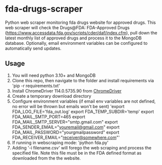 # fda-drugs-scraper
Python web scraper monitoring fda drugs website for approved drugs. This web scraper will check the Drugs@FDA: FDA-Approved Drugs (https://www.accessdata.fda.gov/scripts/cder/daf/index.cfm), pull down the latest monthly list of approved drugs and process it to the MongoDB database. Optionally, email environment variables can be configured to automatically send updates.

## Usage

1. You will need python 3.10+ and MongoDB
2. Clone this repo, then navigate to the folder and install requirements via 'pip -r requirements.txt'
3. Install ChromeDriver 114.0.5735.90 from [ChromeDriver](https://chromedriver.chromium.org/downloads)
4. Create a temporary download directory
5. Configure environment variables (if email env variables are not defined, no error will be thrown but emails won't be sent)
'export FDA_LOG_FILE='fda_out.log'
export FDA_TEMP_SUBDIR='temp'
export FDA_MAIL_SMTP_PORT=465
export FDA_MAIL_SMTP_SERVER="smtp.gmail.com"
export FDA_SENDER_EMAIL="youremail@gmail.com"
export FDA_MAIL_PASSWORD="yourgmailpassword"
export FDA_RECEIVER_EMAIL="receiver@somewhere.com"'
6. If running in webscraping mode: 'python fda.py'
7. Adding '-i filename.csv' will forego the web scraping and process the specified file. Note this file must be in the FDA defined format as downloaded from the the website.
